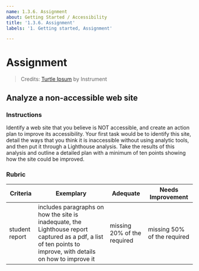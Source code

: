 ```yaml
---
name: 1.3.6. Assignment
about: Getting Started / Accessibility
title: '1.3.6. Assignment'
labels: '1. Getting started, Assignment'

---
```

# Assignment 

> Credits: [Turtle Ipsum](https://github.com/Instrument/semantic-html-sample) by Instrument

## Analyze a non-accessible web site

### Instructions

Identify a web site that you believe is NOT accessible, and create an action plan to improve its accessibility. Your first task would be to identify this site, detail the ways that you think it is inaccessible without using analytic tools, and then put it through a Lighthouse analysis. Take the results of this analysis and outline a detailed plan with a minimum of ten points showing how the site could be improved.

### Rubric

| Criteria       | Exemplary                                                                                                                                                      | Adequate                    | Needs Improvement           |
| -------------- | -------------------------------------------------------------------------------------------------------------------------------------------------------------- | --------------------------- | --------------------------- |
| student report | includes paragraphs on how the site is inadequate, the Lighthouse report captured as a pdf, a list of ten points to improve, with details on how to improve it | missing 20% of the required | missing 50% of the required |
